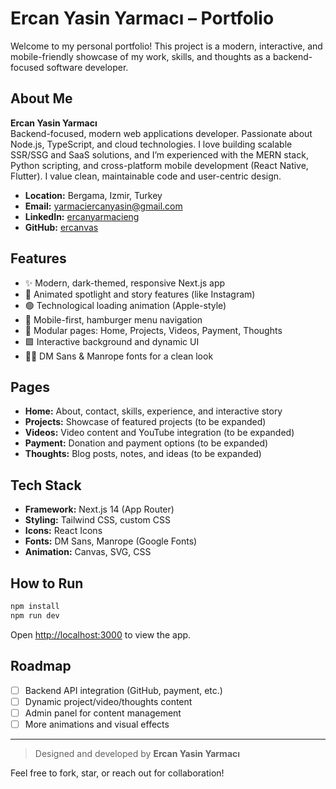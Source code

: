 # Ercan Yasin Yarmacı – Portfolio

Welcome to my personal portfolio! This project is a modern, interactive, and mobile-friendly showcase of my work, skills, and thoughts as a backend-focused software developer.

## About Me

**Ercan Yasin Yarmacı**  
Backend-focused, modern web applications developer. Passionate about Node.js, TypeScript, and cloud technologies. I love building scalable SSR/SSG and SaaS solutions, and I’m experienced with the MERN stack, Python scripting, and cross-platform mobile development (React Native, Flutter). I value clean, maintainable code and user-centric design.

- **Location:** Bergama, Izmir, Turkey
- **Email:** yarmaciercanyasin@gmail.com
- **LinkedIn:** [ercanyarmacieng](https://www.linkedin.com/in/ercanyarmacieng/)
- **GitHub:** [ercanvas](https://github.com/ercanvas)

## Features

- ✨ Modern, dark-themed, responsive Next.js app
- 🎥 Animated spotlight and story features (like Instagram)
- 🟢 Technological loading animation (Apple-style)
- 📱 Mobile-first, hamburger menu navigation
- 🧩 Modular pages: Home, Projects, Videos, Payment, Thoughts
- 🟩 Interactive background and dynamic UI
- 🧑‍💻 DM Sans & Manrope fonts for a clean look

## Pages

- **Home:** About, contact, skills, experience, and interactive story
- **Projects:** Showcase of featured projects (to be expanded)
- **Videos:** Video content and YouTube integration (to be expanded)
- **Payment:** Donation and payment options (to be expanded)
- **Thoughts:** Blog posts, notes, and ideas (to be expanded)

## Tech Stack

- **Framework:** Next.js 14 (App Router)
- **Styling:** Tailwind CSS, custom CSS
- **Icons:** React Icons
- **Fonts:** DM Sans, Manrope (Google Fonts)
- **Animation:** Canvas, SVG, CSS

## How to Run

```bash
npm install
npm run dev
```

Open [http://localhost:3000](http://localhost:3000) to view the app.

## Roadmap

- [ ] Backend API integration (GitHub, payment, etc.)
- [ ] Dynamic project/video/thoughts content
- [ ] Admin panel for content management
- [ ] More animations and visual effects

---

> Designed and developed by **Ercan Yasin Yarmacı**

Feel free to fork, star, or reach out for collaboration!
